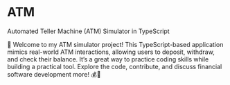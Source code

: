 # ATM
Automated Teller Machine (ATM) Simulator in TypeScript

🏧 Welcome to my ATM simulator project! This TypeScript-based application mimics real-world ATM interactions, allowing users to deposit, withdraw, and check their balance. It’s a great way to practice coding skills while building a practical tool. Explore the code, contribute, and discuss financial software development more! 💰🚀
